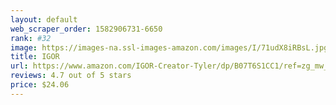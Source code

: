 ```yaml
---
layout: default 
﻿web_scraper_order: 1582906731-6650
rank: #32
image: https://images-na.ssl-images-amazon.com/images/I/71udX8iRBsL.jpg
title: IGOR
url: https://www.amazon.com/IGOR-Creator-Tyler/dp/B07T6S1CC1/ref=zg_mw_music_32?_encoding=UTF8&psc=1&refRID=W62ZJ4MEWNEZHB0GJJHX
reviews: 4.7 out of 5 stars
price: $24.06 
---
```

